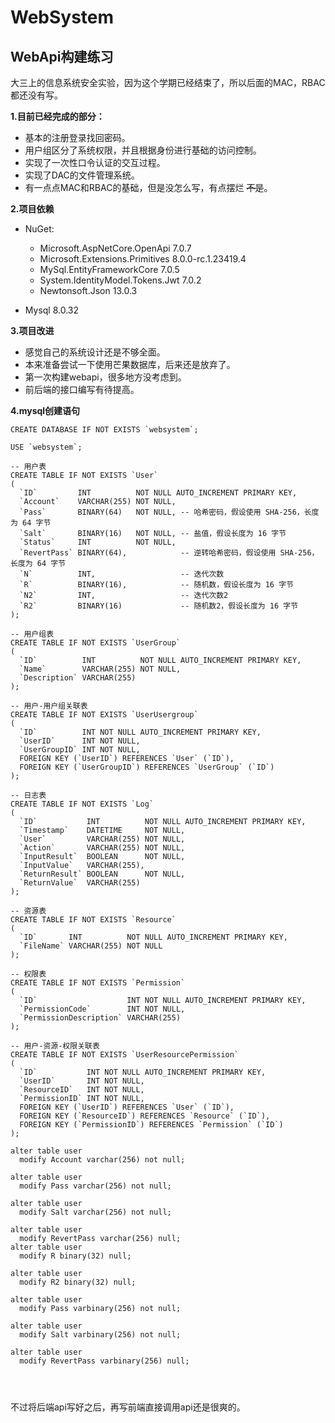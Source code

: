 # WebSystem

## WebApi构建练习

大三上的信息系统安全实验，因为这个学期已经结束了，所以后面的MAC，RBAC都还没有写。


**1.目前已经完成的部分：**
- 基本的注册登录找回密码。
- 用户组区分了系统权限，并且根据身份进行基础的访问控制。
- 实现了一次性口令认证的交互过程。
- 实现了DAC的文件管理系统。
- 有一点点MAC和RBAC的基础，但是没怎么写，有点摆烂 ~~不是~~。

**2.项目依赖**

- NuGet:
  - Microsoft.AspNetCore.OpenApi 7.0.7
  - Microsoft.Extensions.Primitives 8.0.0-rc.1.23419.4
  - MySql.EntityFrameworkCore 7.0.5
  - System.IdentityModel.Tokens.Jwt 7.0.2
  - Newtonsoft.Json 13.0.3

- Mysql 8.0.32

**3.项目改进**
- 感觉自己的系统设计还是不够全面。
- 本来准备尝试一下使用芒果数据库，后来还是放弃了。
- 第一次构建webapi，很多地方没考虑到。
- 前后端的接口编写有待提高。


**4.mysql创建语句**
```mysql
CREATE DATABASE IF NOT EXISTS `websystem`;

USE `websystem`;

-- 用户表
CREATE TABLE IF NOT EXISTS `User`
(
  `ID`         INT          NOT NULL AUTO_INCREMENT PRIMARY KEY,
  `Account`    VARCHAR(255) NOT NULL,
  `Pass`       BINARY(64)   NOT NULL, -- 哈希密码，假设使用 SHA-256，长度为 64 字节
  `Salt`       BINARY(16)   NOT NULL, -- 盐值，假设长度为 16 字节
  `Status`     INT          NOT NULL,
  `RevertPass` BINARY(64),            -- 逆转哈希密码，假设使用 SHA-256，长度为 64 字节
  `N`          INT,                   -- 迭代次数
  `R`          BINARY(16),            -- 随机数，假设长度为 16 字节
  `N2`         INT,                   -- 迭代次数2
  `R2`         BINARY(16)             -- 随机数2，假设长度为 16 字节
);

-- 用户组表
CREATE TABLE IF NOT EXISTS `UserGroup`
(
  `ID`          INT          NOT NULL AUTO_INCREMENT PRIMARY KEY,
  `Name`        VARCHAR(255) NOT NULL,
  `Description` VARCHAR(255)
);

-- 用户-用户组关联表
CREATE TABLE IF NOT EXISTS `UserUsergroup`
(
  `ID`          INT NOT NULL AUTO_INCREMENT PRIMARY KEY,
  `UserID`      INT NOT NULL,
  `UserGroupID` INT NOT NULL,
  FOREIGN KEY (`UserID`) REFERENCES `User` (`ID`),
  FOREIGN KEY (`UserGroupID`) REFERENCES `UserGroup` (`ID`)
);

-- 日志表
CREATE TABLE IF NOT EXISTS `Log`
(
  `ID`           INT          NOT NULL AUTO_INCREMENT PRIMARY KEY,
  `Timestamp`    DATETIME     NOT NULL,
  `User`         VARCHAR(255) NOT NULL,
  `Action`       VARCHAR(255) NOT NULL,
  `InputResult`  BOOLEAN      NOT NULL,
  `InputValue`   VARCHAR(255),
  `ReturnResult` BOOLEAN      NOT NULL,
  `ReturnValue`  VARCHAR(255)
);

-- 资源表
CREATE TABLE IF NOT EXISTS `Resource`
(
  `ID`       INT          NOT NULL AUTO_INCREMENT PRIMARY KEY,
  `FileName` VARCHAR(255) NOT NULL
);

-- 权限表
CREATE TABLE IF NOT EXISTS `Permission`
(
  `ID`                    INT NOT NULL AUTO_INCREMENT PRIMARY KEY,
  `PermissionCode`        INT NOT NULL,
  `PermissionDescription` VARCHAR(255)
);

-- 用户-资源-权限关联表
CREATE TABLE IF NOT EXISTS `UserResourcePermission`
(
  `ID`           INT NOT NULL AUTO_INCREMENT PRIMARY KEY,
  `UserID`       INT NOT NULL,
  `ResourceID`   INT NOT NULL,
  `PermissionID` INT NOT NULL,
  FOREIGN KEY (`UserID`) REFERENCES `User` (`ID`),
  FOREIGN KEY (`ResourceID`) REFERENCES `Resource` (`ID`),
  FOREIGN KEY (`PermissionID`) REFERENCES `Permission` (`ID`)
);

alter table user
  modify Account varchar(256) not null;

alter table user
  modify Pass varchar(256) not null;

alter table user
  modify Salt varchar(256) not null;

alter table user
  modify RevertPass varchar(256) null;
alter table user
  modify R binary(32) null;

alter table user
  modify R2 binary(32) null;

alter table user
  modify Pass varbinary(256) not null;

alter table user
  modify Salt varbinary(256) not null;

alter table user
  modify RevertPass varbinary(256) null;




```

不过将后端api写好之后，再写前端直接调用api还是很爽的。